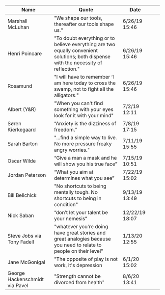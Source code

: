  

| Name                           | Quote                                                                                                                                  | Date           |   |   |
|--------------------------------|----------------------------------------------------------------------------------------------------------------------------------------|----------------|---|---|
| Marshall McLuhan               | "We shape our tools, thereafter our tools shape us."                                                                                   | 6/26/19 15:46  |   |   |
| Henri Poincare                 | "To doubt everything or to believe everything are two equally   convenient solutions; both dispense with the necessity of reflection." | 6/26/19 15:46  |   |   |
| Rosamund                       | "I will have to remember ‘I am here today to cross the swamp, not to   fight all the alligators."                                      | 6/26/19 15:46  |   |   |
| Albert (Y&R)                   | "When you can't find something with your eyes look for it with your   mind"                                                            | 7/2/19 12:11   |   |   |
| Søren Kierkegaard              | “Anxiety is the dizziness of freedom.”                                                                                                 | 7/8/19 17:15   |   |   |
| Sarah Barton                   | "...find a simple way to live. No more pressure freaky angry   worries."                                                               | 7/11/19 15:55  |   |   |
| Oscar Wilde                    | “Give a man a mask and he will show you his true face”                                                                                 | 7/15/19 10:51  |   |   |
| Jordan Peterson                | “What you aim at determines what you see”                                                                                              | 7/22/19 15:02  |   |   |
| Bill Belichick                 | "No shortcuts to being mentally tough. No shortcuts to being in   condition"                                                           | 9/13/19 13:49  |   |   |
| Nick Saban                     | “don’t let your talent be your nemesis”                                                                                                | 12/22/19 18:07 |   |   |
| Steve Jobs via Tony Fadell     | "whatever you're doing have great stories and great analogies   because you need to relate to people on their level"                   | 1/13/20 12:55  |   |   |
| Jane McGonigal                 | "The opposite of play is not work, it's depression                                                                                     | 6/1/20 15:02   |   |   |
| George Hackenschmidt via Pavel | "Strength cannot be divorced from health"                                                                                              | 8/6/20 13:41   |   |   |
